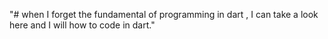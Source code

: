 "# when I forget the fundamental of programming in dart , I can take a look here and I will how to code in dart." 
